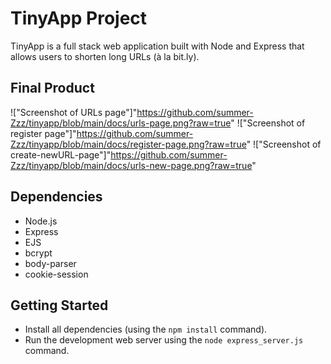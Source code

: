 # TinyApp Project

TinyApp is a full stack web application built with Node and Express that allows users to shorten long URLs (à la bit.ly).

## Final Product

!["Screenshot of URLs page"]"https://github.com/summer-Zzz/tinyapp/blob/main/docs/urls-page.png?raw=true"
!["Screenshot of register page"]"https://github.com/summer-Zzz/tinyapp/blob/main/docs/register-page.png?raw=true"
!["Screenshot of create-newURL-page"]"https://github.com/summer-Zzz/tinyapp/blob/main/docs/urls-new-page.png?raw=true"

## Dependencies

- Node.js
- Express
- EJS
- bcrypt
- body-parser
- cookie-session

## Getting Started

- Install all dependencies (using the `npm install` command).
- Run the development web server using the `node express_server.js` command.